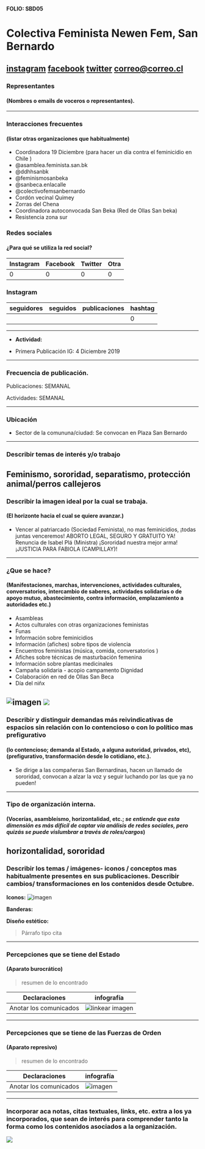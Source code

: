 #### FOLIO: SBD05
# Colectiva Feminista Newen Fem, San Bernardo

[instagram](https://www.instagram.com/colectivanewenfem/)
[facebook]()
[twitter]()
<correo@correo.cl>
---

### Representantes
#### (Nombres o emails de voceros o representantes).

---
### Interacciones frecuentes
#### (listar otras organizaciones que habitualmente)
* Coordinadora 19 Diciembre (para hacer un día contra el feminicidio en Chile )
* @asamblea.feminista.san.bk
*  @ddhhsanbk 
* @feminismosanbeka 
* @sanbeca.enlacalle
* @colectivofemsanbernardo
* Cordón vecinal Quimey 
* Zorras del Chena 
* Coordinadora autoconvocada San Beka (Red de Ollas San beka)
* Resistencia zona sur 
### Redes sociales
#### ¿Para qué se utiliza la red social?
| Instagram | Facebook | Twitter | Otra 
|---|---|---|---|
|0|0|0| 0|

### **Instagram**
| seguidores | seguidos | publicaciones | hashtag 
|---|---|---|---|
|||| 0

---

* **Actividad:**   

* Primera Publicación IG: 4 Diciembre 2019

---
### Frecuencia de publicación.

Publicaciones: SEMANAL

Actividades: SEMANAL 

---
### Ubicación
* Sector de la comununa/ciudad: Se convocan en Plaza San Bernardo 

---
### Describir temas de interés y/o trabajo
Feminismo, sororidad, separatismo, protección animal/perros callejeros 
---
### Describir la imagen ideal por la cual se trabaja.
#### (El horizonte hacia el cual se quiere avanzar.)
* Vencer al patriarcado (Sociedad Feminista), no mas feminicidios, ¡todas juntas venceremos! ABORTO LEGAL, SEGURO Y GRATUITO YA! Renuncia de Isabel Plá (Ministra) ¡Sororidad nuestra mejor arma! ¡JUSTICIA PARA FABIOLA (CAMPILLAY)! 

---
### ¿Que se hace?
#### (Manifestaciones, marchas, intervenciones, actividades culturales, conversatorios, intercambio de saberes, actividades solidarias o de apoyo mutuo, abastecimiento, contra información, emplazamiento a autoridades etc.)
* Asambleas 
* Actos culturales con otras organizaciones feministas 
* Funas 
* Información sobre feminicidios 
* Información (afiches) sobre tipos de violencia
* Encuentros feministas (música, comida, conversatorios ) 
* Afiches sobre técnicas de masturbación femenina 
* Información sobre plantas medicinales 
* Campaña solidaria - acopio campamento Dignidad 
* Colaboración en red de Ollas San Beca 
* Día del niñx

![imagen](niñes.png)
![](actividad.png) 
---
### Describir y distinguir demandas más reivindicativas de espacios sin relación con lo contencioso o con lo político mas prefigurativo
#### (lo contencioso; demanda al Estado, a alguna autoridad, privados, etc), (prefigurativo, transformación desde lo cotidiano, etc.).
* Se dirige a las compañeras San Bernardinas, hacen un llamado de sororidad, convocan a alzar la voz y seguir luchando por las que ya no pueden! 
---
### Tipo de organización interna.
#### (Vocerías, asambleísmo, horizontalidad, etc.; *se entiende que esta dimensión es más difícil de captar vía análisis de redes sociales, pero quizás se puede vislumbrar a través de roles/cargos*)
horizontalidad, sororidad 
---
### Describir los temas / imágenes- iconos / conceptos mas habitualmente presentes en sus publicaciones. Describir cambios/ transformaciones en los contenidos desde Octubre.

**Iconos:**
![imagen](newenfem.png)

**Banderas:**

**Diseño estético:**

> Párrafo tipo cita 

---
### Percepciones que se tiene del Estado
#### (Aparato burocrático)
> resumen de lo encontrado

| Declaraciones | infografía | 
|---|---|
|Anotar los comunicados | ![linkear imagen]() |

---
### Percepciones que se tiene de las Fuerzas de Orden
#### (Aparato represivo)
> resumen de lo encontrado

| Declaraciones | infografía | 
|---|---|
|Anotar los comunicados | ![imagen]() |


---
### Incorporar aca notas, citas textuales, links, etc. extra a los ya incorporados, que sean de interés para comprender tanto la forma como los contenidos asociados a la organización.

![](pla.png)
